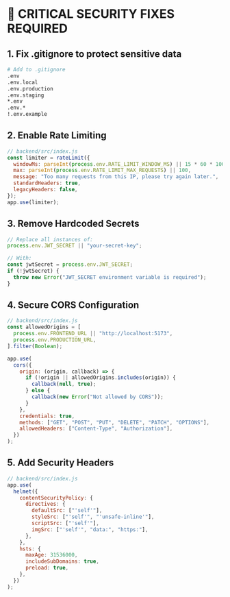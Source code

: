 # 🚨 CRITICAL SECURITY FIXES REQUIRED

## 1. Fix .gitignore to protect sensitive data

```bash
# Add to .gitignore
.env
.env.local
.env.production
.env.staging
*.env
.env.*
!.env.example
```

## 2. Enable Rate Limiting

```javascript
// backend/src/index.js
const limiter = rateLimit({
  windowMs: parseInt(process.env.RATE_LIMIT_WINDOW_MS) || 15 * 60 * 1000,
  max: parseInt(process.env.RATE_LIMIT_MAX_REQUESTS) || 100,
  message: "Too many requests from this IP, please try again later.",
  standardHeaders: true,
  legacyHeaders: false,
});
app.use(limiter);
```

## 3. Remove Hardcoded Secrets

```javascript
// Replace all instances of:
process.env.JWT_SECRET || "your-secret-key";

// With:
const jwtSecret = process.env.JWT_SECRET;
if (!jwtSecret) {
  throw new Error("JWT_SECRET environment variable is required");
}
```

## 4. Secure CORS Configuration

```javascript
// backend/src/index.js
const allowedOrigins = [
  process.env.FRONTEND_URL || "http://localhost:5173",
  process.env.PRODUCTION_URL,
].filter(Boolean);

app.use(
  cors({
    origin: (origin, callback) => {
      if (!origin || allowedOrigins.includes(origin)) {
        callback(null, true);
      } else {
        callback(new Error("Not allowed by CORS"));
      }
    },
    credentials: true,
    methods: ["GET", "POST", "PUT", "DELETE", "PATCH", "OPTIONS"],
    allowedHeaders: ["Content-Type", "Authorization"],
  })
);
```

## 5. Add Security Headers

```javascript
// backend/src/index.js
app.use(
  helmet({
    contentSecurityPolicy: {
      directives: {
        defaultSrc: ["'self'"],
        styleSrc: ["'self'", "'unsafe-inline'"],
        scriptSrc: ["'self'"],
        imgSrc: ["'self'", "data:", "https:"],
      },
    },
    hsts: {
      maxAge: 31536000,
      includeSubDomains: true,
      preload: true,
    },
  })
);
```

